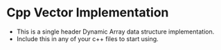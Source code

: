 # Cpp Vector Implementation

- This is a single header Dynamic Array data structure implementation.
- Include this in any of your c++ files to start using.